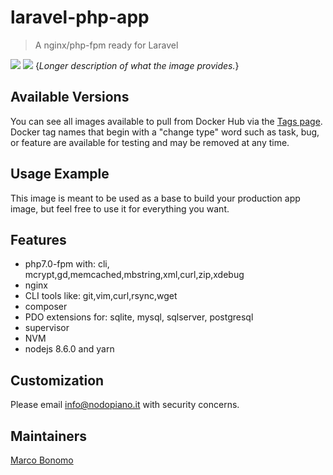 # laravel-php-app

> A nginx/php-fpm ready for Laravel

[![](https://images.microbadger.com/badges/image/nodopiano/laravel-php-app.svg)](https://microbadger.com/images/nodopiano/laravel-php-app "Get your own image badge on microbadger.com")
[![](https://images.microbadger.com/badges/version/nodopiano/laravel-php-app.svg)](https://microbadger.com/images/nodopiano/laravel-php-app "Get your own version badge on microbadger.com")
{_Longer description of what the image provides._}

## Available Versions

You can see all images available to pull from Docker Hub via the [Tags page](https://hub.docker.com/r/nodopiano/laravel-php-app/tags/). Docker tag names that begin with a "change type" word such as task, bug, or feature are available for testing and may be removed at any time.

## Usage Example

This image is meant to be used as a base to build your production app image, but feel free to use it for everything you want.

## Features

- php7.0-fpm with: cli, mcrypt,gd,memcached,mbstring,xml,curl,zip,xdebug
- nginx
- CLI tools like: git,vim,curl,rsync,wget
- composer
- PDO extensions for: sqlite, mysql, sqlserver, postgresql
- supervisor
- NVM
- nodejs 8.6.0 and yarn

## Customization


Please email info@nodopiano.it with security concerns.

## Maintainers

[Marco Bonomo](https://www.github.com/radel)
